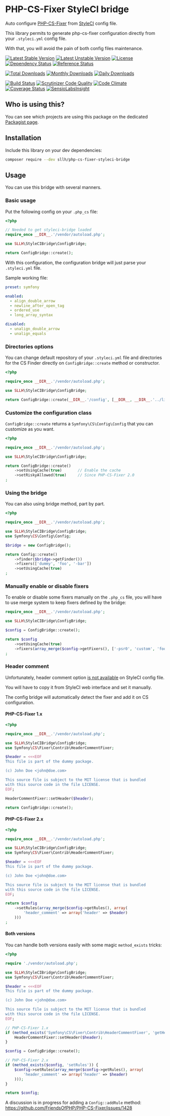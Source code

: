 # PHP-CS-Fixer StyleCI bridge

Auto configure [PHP-CS-Fixer](http://cs.sensiolabs.org/) from [StyleCI](https://styleci.io/) config file.

This library permits to generate php-cs-fixer configuration directly from your `.styleci.yml` config file.

With that, you will avoid the pain of both config files maintenance.

[![Latest Stable Version](https://poser.pugx.org/sllh/php-cs-fixer-styleci-bridge/v/stable)](https://packagist.org/packages/sllh/php-cs-fixer-styleci-bridge)
[![Latest Unstable Version](https://poser.pugx.org/sllh/php-cs-fixer-styleci-bridge/v/unstable)](https://packagist.org/packages/sllh/php-cs-fixer-styleci-bridge)
[![License](https://poser.pugx.org/sllh/php-cs-fixer-styleci-bridge/license)](https://packagist.org/packages/sllh/php-cs-fixer-styleci-bridge)
[![Dependency Status](https://www.versioneye.com/php/sllh:php-cs-fixer-styleci-bridge/badge.svg)](https://www.versioneye.com/php/sllh:php-cs-fixer-styleci-bridge)
[![Reference Status](https://www.versioneye.com/php/sllh:php-cs-fixer-styleci-bridge/reference_badge.svg)](https://www.versioneye.com/php/sllh:php-cs-fixer-styleci-bridge/references)

[![Total Downloads](https://poser.pugx.org/sllh/php-cs-fixer-styleci-bridge/downloads)](https://packagist.org/packages/sllh/php-cs-fixer-styleci-bridge)
[![Monthly Downloads](https://poser.pugx.org/sllh/php-cs-fixer-styleci-bridge/d/monthly)](https://packagist.org/packages/sllh/php-cs-fixer-styleci-bridge)
[![Daily Downloads](https://poser.pugx.org/sllh/php-cs-fixer-styleci-bridge/d/daily)](https://packagist.org/packages/sllh/php-cs-fixer-styleci-bridge)

[![Build Status](https://travis-ci.org/Soullivaneuh/php-cs-fixer-styleci-bridge.svg?branch=master)](https://travis-ci.org/Soullivaneuh/php-cs-fixer-styleci-bridge)
[![Scrutinizer Code Quality](https://scrutinizer-ci.com/g/Soullivaneuh/php-cs-fixer-styleci-bridge/badges/quality-score.png?b=master)](https://scrutinizer-ci.com/g/Soullivaneuh/php-cs-fixer-styleci-bridge/?branch=master)
[![Code Climate](https://codeclimate.com/github/Soullivaneuh/php-cs-fixer-styleci-bridge/badges/gpa.svg)](https://codeclimate.com/github/Soullivaneuh/php-cs-fixer-styleci-bridge)
[![Coverage Status](https://coveralls.io/repos/Soullivaneuh/php-cs-fixer-styleci-bridge/badge.svg?branch=master)](https://coveralls.io/r/Soullivaneuh/php-cs-fixer-styleci-bridge?branch=master)
[![SensioLabsInsight](https://insight.sensiolabs.com/projects/f04c9b72-91a8-4ad7-9e7f-ce6dfc66df78/mini.png)](https://insight.sensiolabs.com/projects/f04c9b72-91a8-4ad7-9e7f-ce6dfc66df78)

## Who is using this?

You can see which projects are using this package on the dedicated [Packagist page](https://packagist.org/packages/sllh/php-cs-fixer-styleci-bridge/dependents).

## Installation

Include this library on your dev dependencies:

```bash
composer require --dev sllh/php-cs-fixer-styleci-bridge
```

## Usage

You can use this bridge with several manners.

### Basic usage

Put the following config on your `.php_cs` file:
 
```php
<?php

// Needed to get styleci-bridge loaded
require_once __DIR__.'/vendor/autoload.php';

use SLLH\StyleCIBridge\ConfigBridge;

return ConfigBridge::create();
```

With this configuration, the configuration bridge will just parse your `.styleci.yml` file.

Sample working file:

```yaml
preset: symfony

enabled:
  - align_double_arrow
  - newline_after_open_tag
  - ordered_use
  - long_array_syntax

disabled:
  - unalign_double_arrow
  - unalign_equals
```

### Directories options

You can change default repository of your `.styleci.yml` file and directories for the CS Finder directly on `ConfigBridge::create` method or constructor.

```php
<?php

require_once __DIR__.'/vendor/autoload.php';

use SLLH\StyleCIBridge\ConfigBridge;

return ConfigBridge::create(__DIR__.'/config', [__DIR__, __DIR__.'../lib']);
```

### Customize the configuration class

`ConfigBridge::create` returns a `Symfony\CS\Config\Config` that you can customize as you want.

```php
<?php

require_once __DIR__.'/vendor/autoload.php';

use SLLH\StyleCIBridge\ConfigBridge;

return ConfigBridge::create()
    ->setUsingCache(true)       // Enable the cache
    ->setRiskyAllowed(true)     // Since PHP-CS-Fixer 2.0
;
```

### Using the bridge

You can also using bridge method, part by part.

```php
<?php

require_once __DIR__.'/vendor/autoload.php';

use SLLH\StyleCIBridge\ConfigBridge;
use Symfony\CS\Config\Config;

$bridge = new ConfigBridge();

return Config::create()
    ->finder($bridge->getFinder())
    ->fixers(['dummy', 'foo', '-bar'])
    ->setUsingCache(true)
;
```

### Manually enable or disable fixers

To enable or disable some fixers manually on the `.php_cs` file,
you will have to use merge system to keep fixers defined by the bridge:

```php
require_once __DIR__.'/vendor/autoload.php';

use SLLH\StyleCIBridge\ConfigBridge;

$config = ConfigBridge::create();

return $config
    ->setUsingCache(true)
    ->fixers(array_merge($config->getFixers(), ['-psr0', 'custom', 'foo', '-bar']))
;
```

### Header comment

Unfortunately, header comment option [is not available](https://twitter.com/soullivaneuh/status/644795113399582720) on StyleCI config file.
 
You will have to copy it from StyleCI web interface and set it manually.

The config bridge will automatically detect the fixer and add it on CS configuration.

#### PHP-CS-Fixer 1.x

```php
<?php

require_once __DIR__.'/vendor/autoload.php';

use SLLH\StyleCIBridge\ConfigBridge;
use Symfony\CS\Fixer\Contrib\HeaderCommentFixer;

$header = <<<EOF
This file is part of the dummy package.

(c) John Doe <john@doe.com>

This source file is subject to the MIT license that is bundled
with this source code in the file LICENSE.
EOF;

HeaderCommentFixer::setHeader($header);

return ConfigBridge::create();
```

#### PHP-CS-Fixer 2.x

```php
<?php

require_once __DIR__.'/vendor/autoload.php';

use SLLH\StyleCIBridge\ConfigBridge;
use Symfony\CS\Fixer\Contrib\HeaderCommentFixer;

$header = <<<EOF
This file is part of the dummy package.

(c) John Doe <john@doe.com>

This source file is subject to the MIT license that is bundled
with this source code in the file LICENSE.
EOF;

return $config
    ->setRules(array_merge($config->getRules(), array(
        'header_comment' => array('header' => $header)
    )))
;
```

#### Both versions

You can handle both versions easily with some magic `method_exists` tricks:

```php
<?php

require './vendor/autoload.php';

use SLLH\StyleCIBridge\ConfigBridge;
use Symfony\CS\Fixer\Contrib\HeaderCommentFixer;

$header = <<<EOF
This file is part of the dummy package.

(c) John Doe <john@doe.com>

This source file is subject to the MIT license that is bundled
with this source code in the file LICENSE.
EOF;

// PHP-CS-Fixer 1.x
if (method_exists('Symfony\CS\Fixer\Contrib\HeaderCommentFixer', 'getHeader')) {
    HeaderCommentFixer::setHeader($header);
}

$config = ConfigBridge::create();

// PHP-CS-Fixer 2.x
if (method_exists($config, 'setRules')) {
    $config->setRules(array_merge($config->getRules(), array(
        'header_comment' => array('header' => $header)
    )));
}

return $config;
```

A discussion is in progress for adding a `Config::addRule` method: https://github.com/FriendsOfPHP/PHP-CS-Fixer/issues/1428

